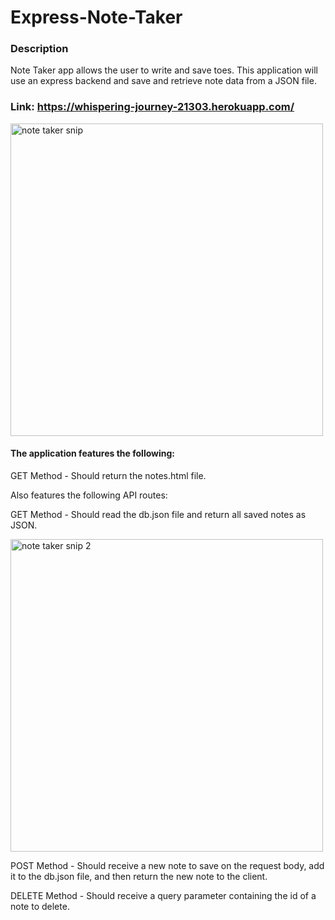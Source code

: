 # Express-Note-Taker
### Description
Note Taker app allows the user to write and save toes. This application will use an express backend and save and retrieve note data from a JSON file.

### Link: https://whispering-journey-21303.herokuapp.com/

<img width="500" alt="note taker snip" src="https://user-images.githubusercontent.com/70172286/108811361-fd7c6e80-7561-11eb-9f4c-1a26a475ef37.PNG">


#### The application features the following:

GET Method - Should return the notes.html file.


Also features the following API routes:


GET Method - Should read the db.json file and return all saved notes as JSON.

<img width="500" alt="note taker snip 2" src="https://user-images.githubusercontent.com/70172286/108811417-1be26a00-7562-11eb-8ad6-9317d43f44c7.PNG">


POST Method - Should receive a new note to save on the request body, add it to the db.json file, and then return the new note to the client.


DELETE Method - Should receive a query parameter containing the id of a note to delete. 
